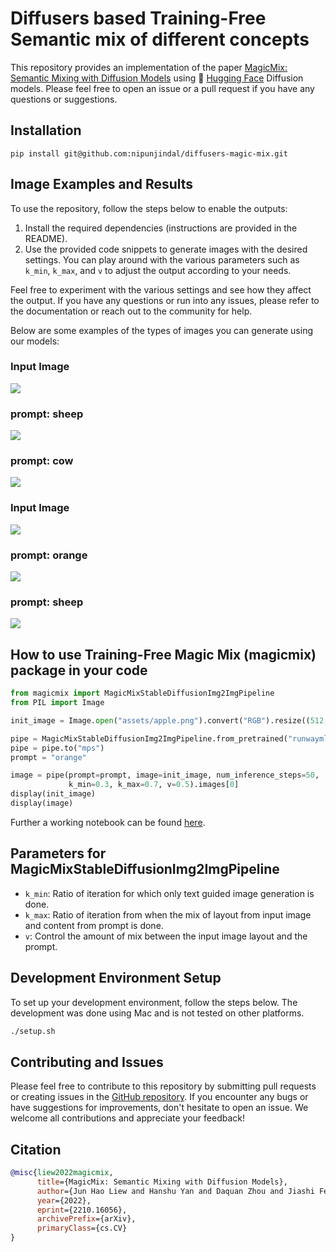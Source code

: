 # Diffusers based Training-Free Semantic mix of different concepts

This repository provides an implementation of the paper [MagicMix: Semantic Mixing with Diffusion Models](https://arxiv.org/pdf/2210.16056.pdf) using 🤗 [Hugging Face](https://github.com/huggingface/diffusers) Diffusion models.
Please feel free to open an issue or a pull request if you have any questions or suggestions.

## Installation

```shell
pip install git@github.com:nipunjindal/diffusers-magic-mix.git
```
## Image Examples and Results

To use the repository, follow the steps below to enable the outputs:

1. Install the required dependencies (instructions are provided in the README).
2. Use the provided code snippets to generate images with the desired settings. You can play around with the various parameters such as `k_min`, `k_max`, and `v` to adjust the output according to your needs.

Feel free to experiment with the various settings and see how they affect the output. If you have any questions or run into any issues, please refer to the documentation or reach out to the community for help.

Below are some examples of the types of images you can generate using our models:

### Input Image
![](assets/dog.png)

### prompt: sheep
![](assets/created_sheep.png)

### prompt: cow
![](assets/created_cow.png)

### Input Image
![](assets/apple.png)

### prompt: orange
![](assets/created_orange.png)

### prompt: sheep
![](assets/created_wool.png)

## How to use Training-Free Magic Mix (magicmix) package in your code

```python
from magicmix import MagicMixStableDiffusionImg2ImgPipeline
from PIL import Image

init_image = Image.open("assets/apple.png").convert("RGB").resize((512, 512))

pipe = MagicMixStableDiffusionImg2ImgPipeline.from_pretrained("runwayml/stable-diffusion-v1-5")
pipe = pipe.to("mps")
prompt = "orange"

image = pipe(prompt=prompt, image=init_image, num_inference_steps=50,
             k_min=0.3, k_max=0.7, v=0.5).images[0]
display(init_image)
display(image)
```

Further a working notebook can be found [here](https://github.com/nipunjindal/diffusers-magic-mix/blob/main/playground.ipynb).

## Parameters for MagicMixStableDiffusionImg2ImgPipeline

* `k_min`: Ratio of iteration for which only text guided image generation is done.
* `k_max`: Ratio of iteration from when the mix of layout from input image and content from prompt is done.
* `v`: Control the amount of mix between the input image layout and the prompt.

## Development Environment Setup

To set up your development environment, follow the steps below.
The development was done using Mac and is not tested on other platforms.

```bash
./setup.sh
```

## Contributing and Issues
Please feel free to contribute to this repository by submitting pull requests or creating issues in the [GitHub repository](https://github.com/nipunjindal/diffusers-magic-mix). If you encounter any bugs or have suggestions for improvements, don't hesitate to open an issue. We welcome all contributions and appreciate your feedback!

## Citation

```bibtex
@misc{liew2022magicmix,
      title={MagicMix: Semantic Mixing with Diffusion Models}, 
      author={Jun Hao Liew and Hanshu Yan and Daquan Zhou and Jiashi Feng},
      year={2022},
      eprint={2210.16056},
      archivePrefix={arXiv},
      primaryClass={cs.CV}
}
```
